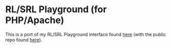 # RL/SRL Playground (for PHP/Apache)

This is a port of my RL/SRL Playground interface found [here](https://rev.vadg.io) (with the public repo found [here](https://github.com/vadgaard/rl-srl-web)).
